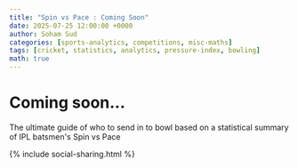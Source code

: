 ```yaml
---
title: "Spin vs Pace : Coming Soon"
date: 2025-07-25 12:00:00 +0000
author: Soham Sud
categories: [sports-analytics, competitions, misc-maths]
tags: [cricket, statistics, analytics, pressure-index, bowling]
math: true
---
```


# Coming soon...

The ultimate guide of who to send in to bowl based on a statistical summary of IPL batsmen's Spin vs Pace

{% include social-sharing.html %} 